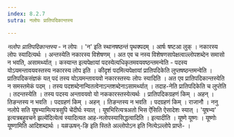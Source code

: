 ```yaml
---
index: 8.2.7
sutra: नलोपः प्रातिपदिकान्तस्य

---
```

_नलोपः प्रातिपदिकान्तस्य_ - न लोपः । 'न' इति स्थानषष्ठन्तं पृथक्पदम् । आर्षः षष्टआ लुक् । नकारस्य लोपः स्यादित्यर्थः । अन्तस्येति नकारस्य विशेषणम् । अत एव च नस्य विशेषणसापेक्षत्वाल्लोपशब्देन समासो न भवति, असामर्थ्यात् । कस्यान्त इत्यपेक्षायां पदस्येत्यधिकृतमवयवष्ठन्तमन्वेति - पदस्य योऽयमन्तावयवस्तस्य नकारस्य लोप इति । कीदृशं पदमित्यपेक्षायां प्रातिपदिकेति लुप्तषष्ठन्तमन्वेति । प्रातिपदिकसंज्ञकं यत् पदं तस्य योऽयमन्तावयवो नकारस्तस्यः लोपः स्यादिति । अत एव प्रातिपदिकान्तस्येति न समस्तमेकं पदम् । तस्य पदशब्देनान्वितत्वेनाऽन्तशब्देनाऽसामर्थ्यात् । तदाह-नेति प्रातिपदिकेति च लुप्तेति । तदन्तस्येति । तस्य पदस्य अन्तावयवो यो नककारस्तस्येत्यर्थः । प्रातिपदिकग्रहणं किम्  । अहन् । तिङन्तस्य न भवति । पदग्रहणं किम्  । अहन् । तिङन्तस्य न भवति । पदग्रहणं किम्  । राजानौ । ननु नलोपे सति यूषभ्यामित्यत्रसुपि चे॑दीर्घः स्यात् । यूषभिरित्यत्रअतो भिस ऐ॑सिति ऐसादेशः स्यात् । 'यूषभ्य' इत्यत्रबहुवचने झल्ये॑दित्येत्वं स्यादित्यत आह-नलोपस्यासिद्धत्वादिति । इत्यादीति । यूष्णे यूष्णः । यूष्णोः यूष्णामिति आदिशब्दार्थः । य#ऊषन्-ङि इति स्तिते अल्लोपोऽन इति नित्येऽल्लोपे प्राप्ते- ।
